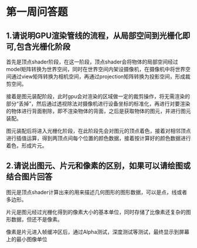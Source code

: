 # 第一周问答题

## 1.请说明GPU渲染管线的流程，从局部空间到光栅化即可,包含光栅化阶段

首先是顶点shader阶段，在这一阶段，顶点shader会将物体的局部空间经过model矩阵转换为世界空间，同时在世界空间内架设摄像机，在摄像机中将世界空间通过view矩阵转换为相机空间，再通过projection矩阵转换为投影空间，形成裁剪空间。

接着是图元装配阶段，此时gpu会对渲染的区域做一定的裁剪操作，将无需渲染的部分“丢掉”，然后通过透视除法对摄像机进行设备坐标的标准化，再进行对要渲染的物体进行背面剔除，即不渲染物体的背面，之后是获取物体的图元，并进行图元装配。

图元装配后将进入光栅化阶段，在此阶段先会对图元的顶点着色，接着对相邻顶点进行插值运算，得到两顶点间每个位置的颜色数据，接着按计算好的颜色数据进行着色，形成片元。

## 2.请说出图元、片元和像素的区别，如果可以请绘图或结合图片回答

图元是顶点shader计算出来的用来描述几何图形的图形数据，可以是点，线或者多边形。

片元是图元经过光栅化得到的像素大小的基本单位，同时存储了比像素还复杂的图形数据，但还不是像素。

像素是片元进入帧缓冲区后，通过Alpha测试，深度测试等测试，最终显示到屏幕上的最小图像单位